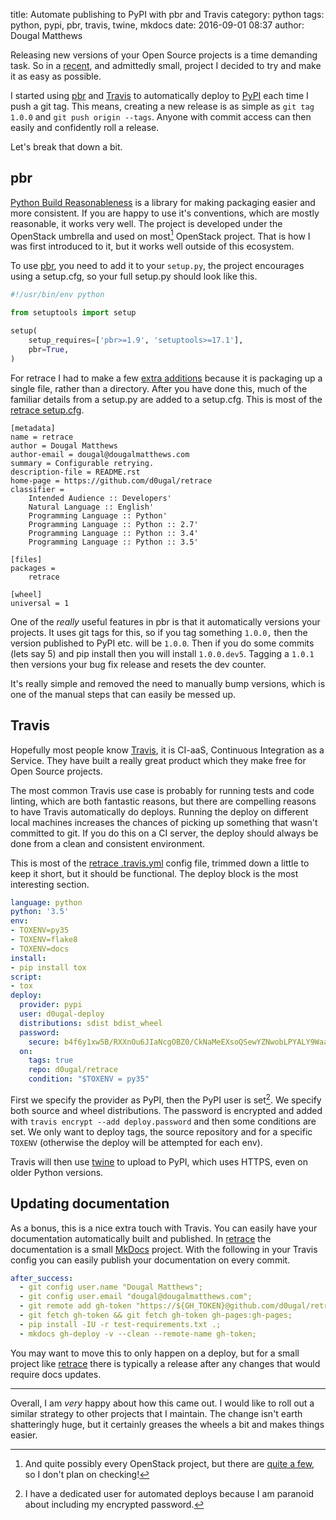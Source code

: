 title: Automate publishing to PyPI with pbr and Travis
category: python
tags: python, pypi, pbr, travis, twine, mkdocs
date: 2016-09-01 08:37
author: Dougal Matthews

Releasing new versions of your Open Source projects is a time demanding task. So in a [recent][retrace], and admittedly small, project I decided to try and make it as easy as possible.

I started using [pbr] and [Travis] to automatically deploy to [PyPI] each time I push a git tag. This means, creating a new release is as simple as `git tag 1.0.0` and `git push origin --tags`. Anyone with commit access can then easily and confidently roll a release.

Let's break that down a bit.

## pbr

[Python Build Reasonableness][pbr] is a library for making packaging easier and more consistent. If you are happy to use it's conventions, which are mostly reasonable, it works very well. The project is developed under the OpenStack umbrella and used on most[^1] OpenStack project. That is how I was first introduced to it, but it works well outside of this ecosystem.

To use [pbr], you need to add it to your `setup.py`, the project encourages using a setup.cfg, so your full setup.py should look like this.

```python
#!/usr/bin/env python

from setuptools import setup

setup(
    setup_requires=['pbr>=1.9', 'setuptools>=17.1'],
    pbr=True,
)
```

For retrace I had to make a few [extra additions][setuppy] because it is packaging up a single file, rather than a directory. After you have done this, much of the familiar details from a setup.py are added to a setup.cfg. This is most of the [retrace setup.cfg][setupcfg].

```
[metadata]
name = retrace
author = Dougal Matthews
author-email = dougal@dougalmatthews.com
summary = Configurable retrying.
description-file = README.rst
home-page = https://github.com/d0ugal/retrace
classifier =
    Intended Audience :: Developers'
    Natural Language :: English'
    Programming Language :: Python'
    Programming Language :: Python :: 2.7'
    Programming Language :: Python :: 3.4'
    Programming Language :: Python :: 3.5'

[files]
packages =
    retrace

[wheel]
universal = 1
```

One of the *really* useful features in pbr is that it automatically versions your projects. It uses git tags for this, so if you tag something `1.0.0,` then the version published to PyPI etc. will be `1.0.0`. Then if you do some commits (lets say 5) and pip install then you will install `1.0.0.dev5`. Tagging a `1.0.1` then versions your bug fix release and resets the dev counter.

It's really simple and removed the need to manually bump versions, which is one of the manual steps that can easily be messed up.

## Travis

Hopefully most people know [Travis], it is CI-aaS, Continuous Integration as a Service. They have built a really great product which they make free for Open Source projects.

The most common Travis use case is probably for running tests and code linting, which are both fantastic reasons, but there are compelling reasons to have Travis automatically do deploys. Running the deploy on different
local machines increases the chances of picking up something that wasn't committed to git. If you do this on a CI server, the deploy should always be done from a clean and consistent environment.

This is most of the [retrace .travis.yml][travisyml] config file, trimmed down a little to keep it short, but it should be functional. The deploy block is the most interesting section.

```yaml
language: python
python: '3.5'
env:
- TOXENV=py35
- TOXENV=flake8
- TOXENV=docs
install:
- pip install tox
script:
- tox
deploy:
  provider: pypi
  user: d0ugal-deploy
  distributions: sdist bdist_wheel
  password:
    secure: b4f6y1xw5B/RXXnOu6JIaNcgOBZ0/CkNaMeEXsoQSewYZNwobLPYALY9WaaOblarwrVa5NRD3e4x6SoL1/1NzQxfhCNMn7L82sssmtevnK+mSuUp4IZQa8WKyz+xLfnk28TlHgQbctAU9NaeQ6GuEflTRD7Bp8+xJ1C7h+yBUnw=
  on:
    tags: true
    repo: d0ugal/retrace
    condition: "$TOXENV = py35"
```

First we specify the provider as PyPI, then the PyPI user is set[^2]. We specify both source and wheel distributions. The password is encrypted and added with `travis encrypt --add deploy.password` and then some conditions are set.
We only want to deploy tags, the source repository and for a specific `TOXENV` (otherwise the deploy will be attempted for each env).

Travis will then use [twine] to upload to PyPI, which uses HTTPS, even on older Python versions.

## Updating documentation

As a bonus, this is a nice extra touch with Travis. You can easily have
your documentation automatically built and published. In [retrace] the documentation is a small [MkDocs] project. With the following in your Travis
config you can easily publish your documentation on every commit.

```yaml
after_success:
  - git config user.name "Dougal Matthews";
  - git config user.email "dougal@dougalmatthews.com";
  - git remote add gh-token "https://${GH_TOKEN}@github.com/d0ugal/retrace.git";
  - git fetch gh-token && git fetch gh-token gh-pages:gh-pages;
  - pip install -IU -r test-requirements.txt .;
  - mkdocs gh-deploy -v --clean --remote-name gh-token;
```

You may want to move this to only happen on a deploy, but for a small project
like [retrace] there is typically a release after any changes that would require docs updates.

---

Overall, I am *very* happy about how this came out. I would like to roll out a similar strategy to other projects that I maintain. The change isn't earth shatteringly huge, but it certainly greases the wheels a bit and makes things easier.

[^1]: And quite possibly every OpenStack project, but there are [quite a few](http://git.openstack.org/cgit), so I don't plan on checking!
[^2]: I have a dedicated user for automated deploys because I am paranoid about including my encrypted password.


[MkDocs]: http://www.mkdocs.org/
[pbr]: http://docs.openstack.org/developer/pbr/
[PyPI]: https://pypi.python.org/pypi
[retrace]: http://d0ugal.github.io/retrace/
[setupcfg]: https://github.com/d0ugal/retrace/blob/master/setup.cfg
[setuppy]: https://github.com/d0ugal/retrace/blob/master/setup.py
[Travis]: https://travis-ci.org/
[travisyml]: https://github.com/mkdocs/mkdocs/blob/master/.travis.yml
[twine]: https://pypi.python.org/pypi/twine
